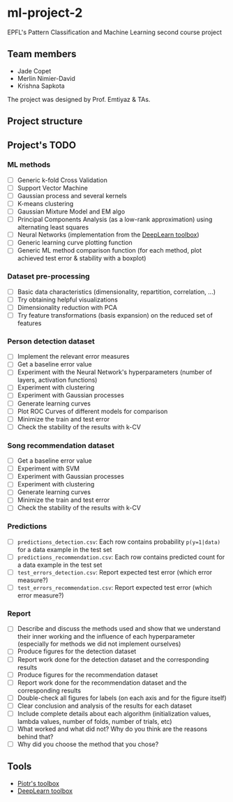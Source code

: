 ml-project-2
============

EPFL's Pattern Classification and Machine Learning second course project

Team members
------------

- Jade Copet
- Merlin Nimier-David
- Krishna Sapkota

The project was designed by Prof. Emtiyaz & TAs.

Project structure
-----------------


Project's TODO
--------------

### ML methods

- [ ] Generic k-fold Cross Validation
- [ ] Support Vector Machine
- [ ] Gaussian process and several kernels
- [ ] K-means clustering
- [ ] Gaussian Mixture Model and EM algo
- [ ] Principal Components Analysis (as a low-rank approximation) using alternating least squares
- [ ] Neural Networks (implementation from the [DeepLearn toolbox](https://github.com/rasmusbergpalm/DeepLearnToolbox/archive/))
- [ ] Generic learning curve plotting function
- [ ] Generic ML method comparison function (for each method, plot achieved test error & stability with a boxplot)

### Dataset pre-processing

- [ ] Basic data characteristics (dimensionality, repartition, correlation, ...)
- [ ] Try obtaining helpful visualizations
- [ ] Dimensionality reduction with PCA
- [ ] Try feature transformations (basis expansion) on the reduced set of features
 
### Person detection dataset

- [ ] Implement the relevant error measures
- [ ] Get a baseline error value
- [ ] Experiment with the Neural Network's hyperparameters (number of layers, activation functions)
- [ ] Experiment with clustering
- [ ] Experiment with Gaussian processes
- [ ] Generate learning curves
- [ ] Plot ROC Curves of different models for comparison
- [ ] Minimize the train and test error
- [ ] Check the stability of the results with k-CV

### Song recommendation dataset

- [ ] Get a baseline error value
- [ ] Experiment with SVM
- [ ] Experiment with Gaussian processes
- [ ] Experiment with clustering
- [ ] Generate learning curves
- [ ] Minimize the train and test error
- [ ] Check the stability of the results with k-CV

### Predictions

- [ ] `predictions_detection.csv`: Each row contains probability `p(y=1|data)` for a data example in the test set
- [ ] `predictions_recommendation.csv`: Each row contains predicted count for a data example in the test set
- [ ] `test_errors_detection.csv`: Report expected test error (which error measure?)
- [ ] `test_errors_recommendation.csv`: Report expected test error (which error measure?)

### Report

- [ ] Describe and discuss the methods used and show that we understand their inner working and the influence of each hyperparameter (especially for methods we did not implement ourselves)
- [ ] Produce figures for the detection dataset
- [ ] Report work done for the detection dataset and the corresponding results
- [ ] Produce figures for the recommendation dataset
- [ ] Report work done for the recommendation dataset and the corresponding results
- [ ] Double-check all figures for labels (on each axis and for the figure itself)
- [ ] Clear conclusion and analysis of the results for each dataset
- [ ] Include complete details about each algorithm (initialization values, lambda values, number of folds, number of trials, etc)
- [ ] What worked and what did not? Why do you think are the reasons behind that?
- [ ] Why did you choose the method that you chose?

Tools
-----

- [Piotr's toolbox](http://vision.ucsd.edu/~pdollar/toolbox/doc/)
- [DeepLearn toolbox](https://github.com/rasmusbergpalm/DeepLearnToolbox/archive/)
